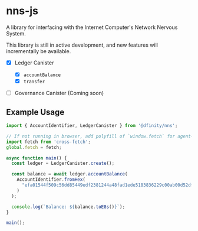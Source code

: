# nns-js

A library for interfacing with the Internet Computer's Network Nervous System.

This library is still in active development, and new features will incrementally be available.

* [x] Ledger Canister
  * [x] `accountBalance`
  * [x] `transfer`
* [ ] Governance Canister (Coming soon)


## Example Usage

```ts
import { AccountIdentifier, LedgerCanister } from '@dfinity/nns';

// If not running in browser, add polyfill of `window.fetch` for agent-js to work.
import fetch from 'cross-fetch';
global.fetch = fetch;

async function main() {
  const ledger = LedgerCanister.create();

  const balance = await ledger.accountBalance(
    AccountIdentifier.fromHex(
      "efa01544f509c56dd85449edf2381244a48fad1ede5183836229c00ab00d52df"
    )
  );

  console.log(`Balance: ${balance.toE8s()}`);
}

main();
```
